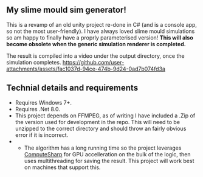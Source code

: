 ## My slime mould sim generator!
This is a revamp of an old unity project re-done in C# (and is a console app, so not the most user-friendly).
I have always loved slime mould simulations so am happy to finally have a proprly parameterised version!
**This will also become obsolete when the generic simulation renderer is completed.**

The result is compiled into a video under the output directory, once the simulation completes.
https://github.com/user-attachments/assets/fac1037d-94ce-474b-9d24-0ad7b074fd3a


## Technial details and requirements
- Requires Windows 7+.
- Requires .Net 8.0.
- This project depends on FFMPEG, as of writing I have included a .Zip of the version used for development in the repo. This will need to be unzipped to the correct directory and should throw an fairly obvious error if it is incorrect.
- - The algorithm has a long running time so the project leverages [ComputeSharp](https://github.com/Sergio0694/ComputeSharp) for GPU accelleration on the bulk of the logic, then uses multithreading for saving the result. This project will work best on machines that support this. 
